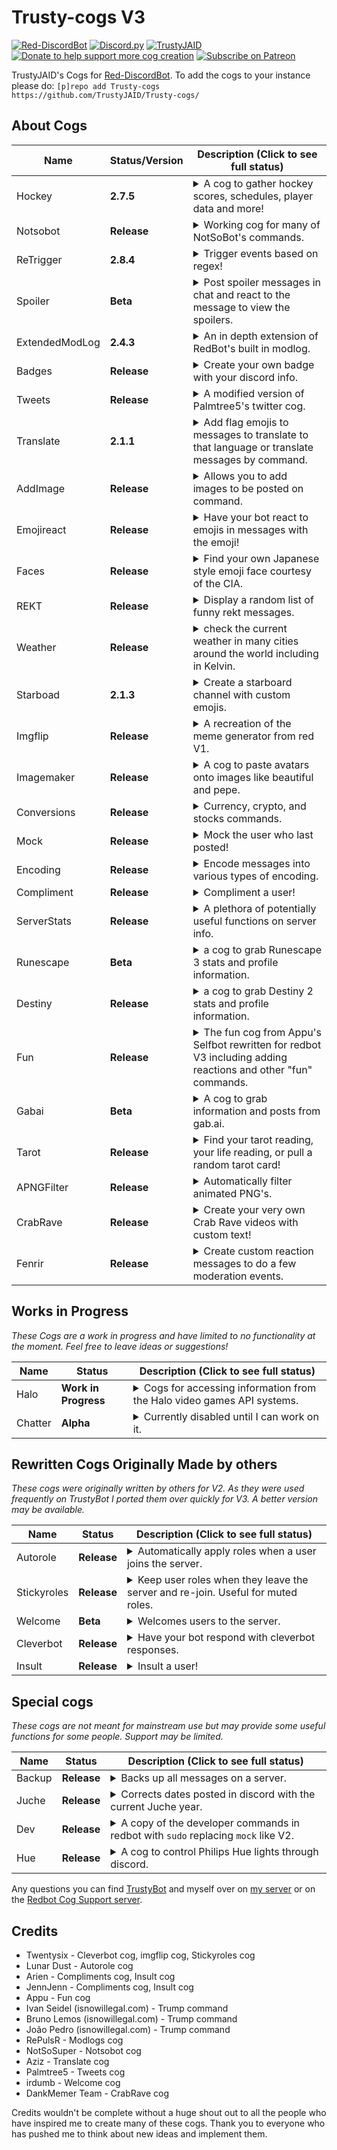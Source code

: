 # Trusty-cogs V3
[![Red-DiscordBot](https://img.shields.io/badge/Red--DiscordBot-V3-red.svg)](https://github.com/Cog-Creators/Red-DiscordBot)
[![Discord.py](https://img.shields.io/badge/Discord.py-rewrite-blue.svg)](https://github.com/Rapptz/discord.py/tree/rewrite)
[![TrustyJAID](https://cdn.discordapp.com/attachments/371817142854746112/528059607705321482/Follow_me-TrustyJAID-yellow.svg)](https://trustyjaid.com/)
[![Donate to help support more cog creation](https://img.shields.io/badge/Paypal-Donate-blue.svg)](https://paypal.me/TrustyJAID)
[![Subscribe on Patreon](https://img.shields.io/badge/Patreon-Follow-orange.svg)](https://www.patreon.com/TrustyJAID)


TrustyJAID's Cogs for  [Red-DiscordBot](https://github.com/Cog-Creators/Red-DiscordBot/tree/V3/develop).
To add the cogs to your instance please do: `[p]repo add Trusty-cogs https://github.com/TrustyJAID/Trusty-cogs/`

## About Cogs

| Name | Status/Version | Description (Click to see full status)
| --- | --- | --- |
| Hockey | **2.7.5** | <details><summary>A cog to gather hockey scores, schedules, player data and more!</summary> If you would like to use the built in emoljis, ask me (TrustyJAID#0001) on discord to add your bot to my server hosting the emojis used in this cog. There is also a command to set your own custom emojis.</details>|
| Notsobot | **Release**| <details><summary>Working cog for many of NotSoBot's commands.</summary> Has lots of requirements, view the [cog README.md](https://github.com/TrustyJAID/Trusty-cogs/blob/master/notsobot/README.md) for details. </details> |
| ReTrigger | **2.8.4** | <details><summary>Trigger events based on regex!</summary>Note: This repo requires pillow to allow resizing of images.</details> |
| Spoiler | **Beta**| <details><summary>Post spoiler messages in chat and react to the message to view the spoilers. </summary></details> |
| ExtendedModLog | **2.4.3**| <details><summary>An in depth extension of RedBot's built in modlog. </summary>Handles message edits, message deletes, mod bot commands, channel updates, server updates, emoji changes and more </details> |
| Badges | **Release** | <details><summary>Create your own badge with your discord info.</summary> Includes templates for fake CIA, NSA, FBI, Discord, and every NHL hockey team. Requirements: pillow</details> |
| Tweets | **Release** | <details><summary>A modified version of Palmtree5's twitter cog. </summary>Utilizes twitter streams to setup a twitter channel to post user tweets. Requirements: tweepy</details> |
| Translate | **2.1.1** | <details><summary>Add flag emojis to messages to translate to that language or translate messages by command.</summary> (Uses Google Translate and may incur some fees) </details> |
| AddImage | **Release** | <details><summary>Allows you to add images to be posted on command.</summary> Stores the image in the bot folder then uploads the image directly. Owners may add images globally.</details> |
| Emojireact | **Release** | <details><summary>Have your bot react to emojis in messages with the emoji! </summary></details> |
| Faces | **Release** | <details><summary>Find your own Japanese style emoji face courtesy of the CIA. </summary></details> |
| REKT | **Release** |  <details><summary>Display a random list of funny rekt messages. </summary></details> |
| Weather | **Release** | <details><summary>check the current weather in many cities around the world including in Kelvin. </details> |
| Starboad | **2.1.3** | <details><summary>Create a starboard channel with custom emojis. </summary></details> |
| Imgflip | **Release** | <details><summary>A recreation of the meme generator from red V1. </summary></details> |
| Imagemaker | **Release** | <details><summary>A cog to paste avatars onto images like beautiful and pepe.</summary> Requirements: pillow, opencv-python, and numpy</details> |
| Conversions | **Release** | <details><summary>Currency, crypto, and stocks commands. </summary></details> |
| Mock | **Release** | <details><summary>Mock the user who last posted!</summary>Note: This requires not having the `--dev` flag enabled, however if you need both install the dev cog in my repo.</details> |
| Encoding | **Release** | <details><summary>Encode messages into various types of encoding.</summary>Includes, sha hashes, md5, caeser cihpher, binar, and DNA </details> |
| Compliment | **Release** | <details><summary>Compliment a user! </summary></details> |
| ServerStats | **Release** | <details><summary>A plethora of potentially useful functions on server info.</summary> Includes a way to track the bot joining new servers, find cheaters on global economies, get user avatars and even larger emojis. </details> |
| Runescape | **Beta** | <details><summary>a cog to grab Runescape 3 stats and profile information. </summary></details> |
| Destiny | **Release** | <details><summary>a cog to grab Destiny 2 stats and profile information. </summary> Note: This cog requires downloading a manifest ~160 MB.</details> |
| Fun | **Release**| <details><summary>The fun cog from Appu's Selfbot rewritten for redbot V3 including adding reactions and other "fun" commands. </summary></details> |
| Gabai | **Beta** | <details><summary>A cog to grab information and posts from gab.ai. </summary></details> |
| Tarot | **Release** | <details><summary>Find your tarot reading, your life reading, or pull a random tarot card!</summary> Search for specific tarot cards. </details> |
| APNGFilter | **Release** | <details><summary>Automatically filter animated PNG's.</summary>Also works with linked animated PNG's.</details> |
| CrabRave | **Release** | <details><summary>Create your very own Crab Rave videos with custom text!</summary>This cog requires moviepy, FFMPEG, and Imagemagick and downloads the template video locally.</details> |
| Fenrir | **Release** | <details><summary>Create custom reaction messages to do a few moderation events.</summary>https://tenor.com/view/order66-gif-9116581</details> |




## Works in Progress
*These Cogs are a work in progress and have limited to no functionality at the moment. Feel free to leave ideas or suggestions!*

| Name | Status | Description (Click to see full status)
| --- | --- | --- |
| Halo | **Work in Progress**| <details><summary>Cogs for accessing information from the Halo video games API systems. </summary></details> |
| Chatter | **Alpha** | <details><summary>Currently disabled until I can work on it.</summary>Teach your bot how to talk by watching conversations on servers and reply. Uses chatterbot library. NOTE: This cog is not recommended to be used at this time. After a month of usage it caused the whole bot to slow down while it searched for responses. I recommend looking at cleverbot for the time being.</details> |


## Rewritten Cogs Originally Made by others
*These cogs were originally written by others for V2. As they were used frequently on TrustyBot I ported them over quickly for V3. A better version may be available.*

| Name | Status | Description (Click to see full status)
| --- | --- | --- |
| Autorole | **Release**| <details><summary>Automatically apply roles when a user joins the server. </summary></details> |
| Stickyroles | **Release**| <details><summary>Keep user roles when they leave the server and re-join. Useful for muted roles. </summary></details>|
| Welcome | **Beta**| <details><summary>Welcomes users to the server. </summary></details> |
| Cleverbot | **Release**| <details><summary>Have your bot respond with cleverbot responses.</summary>Cleverbot.com requires a paid API key, cleverbot.io is supported </details> |
| Insult | **Release**| <details><summary>Insult a user! </summary>![goteem](https://cdn.discordapp.com/emojis/350653489044652052.png?v=1)</details> |

## Special cogs
*These cogs are not meant for mainstream use but may provide some useful functions for some people. Support may be limited.*

| Name | Status | Description (Click to see full status)
| --- | --- | --- |
| Backup | **Release** | <details><summary>Backs up all messages on a server. </summary>Use with caution and ensure any backups are stored on an encrypted drive. </details> |
| Juche | **Release** | <details><summary>Corrects dates posted in discord with the current Juche year. </summary></details> |
| Dev | **Release** | <details><summary>A copy of the developer commands in redbot with `sudo` replacing `mock` like V2. </summary>NOTE:This bypasses the `--dev` flag and is not recommended unless you know what you're doing. </details> |
| Hue | **Release** | <details><summary>A cog to control Philips Hue lights through discord. </summary>Not tested with bots outside the home network. </details> |

Any questions you can find [TrustyBot](https://discordapp.com/api/oauth2/authorize?client_id=268562382173765643&permissions=2146958583&scope=bot) and myself over on [my server](https://discord.gg/wVVrqej) or on the [Redbot Cog Support server](https://discord.gg/GET4DVk).

## Credits

* Twentysix - Cleverbot cog, imgflip cog, Stickyroles cog
* Lunar Dust - Autorole cog
* Arien - Compliments cog, Insult cog
* JennJenn - Compliments cog, Insult cog
* Appu - Fun cog
* Ivan Seidel (isnowillegal.com) - Trump command
* Bruno Lemos (isnowillegal.com) - Trump command
* João Pedro (isnowillegal.com) - Trump command
* RePulsR - Modlogs cog
* NotSoSuper - Notsobot cog
* Aziz - Translate cog
* Palmtree5 - Tweets cog
* irdumb - Welcome cog
* DankMemer Team - CrabRave cog

Credits wouldn't be complete without a huge shout out to all the people who have inspired me to create many of these cogs. Thank you to everyone who has pushed me to think about new ideas and implement them.